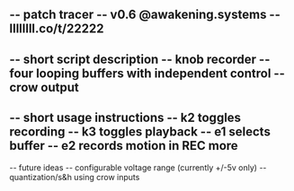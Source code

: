 -- patch tracer
-- v0.6 @awakening.systems
-- llllllll.co/t/22222
--
-- short script description
-- knob recorder
-- four looping buffers with independent control
-- crow output
--
-- short usage instructions
-- k2 toggles recording
-- k3 toggles playback
-- e1 selects buffer
-- e2 records motion in REC more
--
-- future ideas
-- configurable voltage range (currently +/-5v only)
-- quantization/s&h using crow inputs